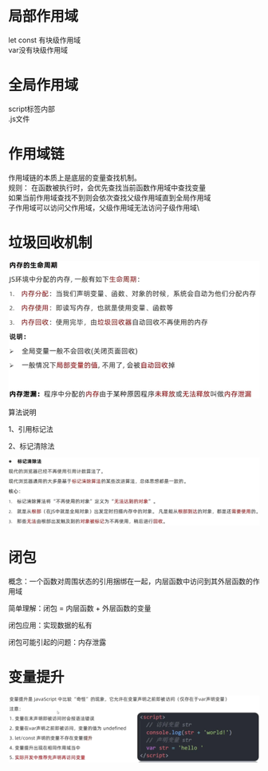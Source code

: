 # 局部作用域
let const 有块级作用域\
var没有块级作用域
# 全局作用域
 
 script标签内部\
 .js文件

# 作用域链
作用域链的本质上是底层的变量查找机制。\
规则：
    在函数被执行时，会优先查找当前函数作用域中查找变量\
    如果当前作用域查找不到则会依次查找父级作用域直到全局作用域\
子作用域可以访问父作用域，父级作用域无法访问子级作用域\

# 垃圾回收机制

![alt text](./assets/image.png)

算法说明

1、引用标记法

2、标记清除法

![alt text](./assets/image-1.png)


# 闭包
概念：一个函数对周围状态的引用捆绑在一起，内层函数中访问到其外层函数的作用域

简单理解：闭包 = 内层函数 + 外层函数的变量

闭包应用：实现数据的私有

闭包可能引起的问题：内存泄露

# 变量提升

![alt text](./assets/image-2.png)
 